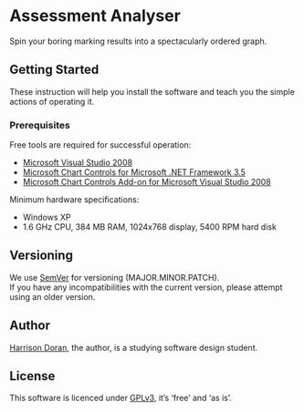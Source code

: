 # Assessment Analyser

Spin your boring marking results into a spectacularly ordered graph.

## Getting Started
These instruction will help you install the software and teach you the simple actions of operating it.

### Prerequisites
Free tools are required for successful operation:
- [Microsoft Visual Studio 2008](https://www.microsoft.com/en-us/download/details.aspx?id=7873)
- [Microsoft Chart Controls for Microsoft .NET Framework 3.5](https://www.microsoft.com/en-us/download/details.aspx?id=14422)
- [Microsoft Chart Controls Add-on for Microsoft Visual Studio 2008](https://www.microsoft.com/en-us/download/details.aspx?id=23903)


Minimum hardware specifications:
- Windows XP
- 1.6 GHz CPU, 384 MB RAM, 1024x768 display, 5400 RPM hard disk

## Versioning
We use [SemVer](http://semver.org/) for versioning (MAJOR.MINOR.PATCH).  
If you have any incompatibilities with the current version, please attempt using an older version.

## Author
[Harrison Doran](https://github.com/harryd16), the author, is a studying software design student.

## License
This software is licenced under [GPLv3](https://www.gnu.org/licenses/gpl-3.0.en.html), it’s ‘free’ and ‘as is’.

